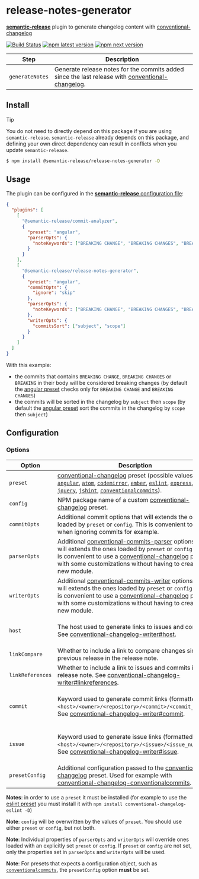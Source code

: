 # **release-notes-generator**

[**semantic-release**](https://github.com/semantic-release/semantic-release) plugin to generate changelog content with [conventional-changelog](https://github.com/conventional-changelog/conventional-changelog)

[![Build Status](https://github.com/semantic-release/release-notes-generator/workflows/Test/badge.svg)](https://github.com/semantic-release/release-notes-generator/actions?query=workflow%3ATest+branch%3Amaster) [![npm latest version](https://img.shields.io/npm/v/@semantic-release/release-notes-generator/latest.svg)](https://www.npmjs.com/package/@semantic-release/release-notes-generator)
[![npm next version](https://img.shields.io/npm/v/@semantic-release/release-notes-generator/next.svg)](https://www.npmjs.com/package/@semantic-release/release-notes-generator)

| Step            | Description                                                                                                                                                          |
| --------------- | -------------------------------------------------------------------------------------------------------------------------------------------------------------------- |
| `generateNotes` | Generate release notes for the commits added since the last release with [conventional-changelog](https://github.com/conventional-changelog/conventional-changelog). |

## Install

> [!TIP]
> You do not need to directly depend on this package if you are using `semantic-release`.
> `semantic-release` already depends on this package, and defining your own direct dependency can result in conflicts when you update `semantic-release`.

```bash
$ npm install @semantic-release/release-notes-generator -D
```

## Usage

The plugin can be configured in the [**semantic-release** configuration file](https://github.com/semantic-release/semantic-release/blob/master/docs/usage/configuration.md#configuration):

```json
{
  "plugins": [
    [
      "@semantic-release/commit-analyzer",
      {
        "preset": "angular",
        "parserOpts": {
          "noteKeywords": ["BREAKING CHANGE", "BREAKING CHANGES", "BREAKING"]
        }
      }
    ],
    [
      "@semantic-release/release-notes-generator",
      {
        "preset": "angular",
        "commitOpts": {
          "ignore": "skip"
        },
        "parserOpts": {
          "noteKeywords": ["BREAKING CHANGE", "BREAKING CHANGES", "BREAKING"]
        },
        "writerOpts": {
          "commitsSort": ["subject", "scope"]
        }
      }
    ]
  ]
}
```

With this example:

- the commits that contains `BREAKING CHANGE`, `BREAKING CHANGES` or `BREAKING` in their body will be considered breaking changes (by default the [angular preset](https://github.com/conventional-changelog/conventional-changelog/blob/master/packages/conventional-changelog-angular/index.js#L14) checks only for `BREAKING CHANGE` and `BREAKING CHANGES`)
- the commits will be sorted in the changelog by `subject` then `scope` (by default the [angular preset](https://github.com/conventional-changelog/conventional-changelog/blob/master/packages/conventional-changelog-angular/index.js#L90) sort the commits in the changelog by `scope` then `subject`)

## Configuration

### Options

| Option           | Description                                                                                                                                                                                                                                                                                                                                                                                                                                                                                                                                                                                                                                                                                                                                                                                                                                                                                                                                                                                                                                                                                                                                                                                                                                                                                                                                                   | Default                                                                                                                                                 |
| ---------------- | ------------------------------------------------------------------------------------------------------------------------------------------------------------------------------------------------------------------------------------------------------------------------------------------------------------------------------------------------------------------------------------------------------------------------------------------------------------------------------------------------------------------------------------------------------------------------------------------------------------------------------------------------------------------------------------------------------------------------------------------------------------------------------------------------------------------------------------------------------------------------------------------------------------------------------------------------------------------------------------------------------------------------------------------------------------------------------------------------------------------------------------------------------------------------------------------------------------------------------------------------------------------------------------------------------------------------------------------------------------- | ------------------------------------------------------------------------------------------------------------------------------------------------------- |
| `preset`         | [conventional-changelog](https://github.com/conventional-changelog/conventional-changelog) preset (possible values: [`angular`](https://github.com/conventional-changelog/conventional-changelog/tree/master/packages/conventional-changelog-angular), [`atom`](https://github.com/conventional-changelog/conventional-changelog/tree/master/packages/conventional-changelog-atom), [`codemirror`](https://github.com/conventional-changelog/conventional-changelog/tree/master/packages/conventional-changelog-codemirror), [`ember`](https://github.com/conventional-changelog/conventional-changelog/tree/master/packages/conventional-changelog-ember), [`eslint`](https://github.com/conventional-changelog/conventional-changelog/tree/master/packages/conventional-changelog-eslint), [`express`](https://github.com/conventional-changelog/conventional-changelog/tree/master/packages/conventional-changelog-express), [`jquery`](https://github.com/conventional-changelog/conventional-changelog/tree/master/packages/conventional-changelog-jquery), [`jshint`](https://github.com/conventional-changelog/conventional-changelog/tree/master/packages/conventional-changelog-jshint), [`conventionalcommits`](https://github.com/conventional-changelog/conventional-changelog/tree/master/packages/conventional-changelog-conventionalcommits)). | [`angular`](https://github.com/conventional-changelog/conventional-changelog/tree/master/packages/conventional-changelog-angular)                       |
| `config`         | NPM package name of a custom [conventional-changelog](https://github.com/conventional-changelog/conventional-changelog) preset.                                                                                                                                                                                                                                                                                                                                                                                                                                                                                                                                                                                                                                                                                                                                                                                                                                                                                                                                                                                                                                                                                                                                                                                                                               | -                                                                                                                                                       |
| `commitOpts`     | Additional commit options that will extends the ones loaded by `preset` or `config`. This is convenient to use when ignoring commits for example.                                                                                                                                                                                                                                                                                                                                                                                                                                                                                                                                                                                                                                                                                                                                                                                                                                                                                                                                                                                                                                                                                                                                                                                                             | -                                                                                                                                                       |
| `parserOpts`     | Additional [conventional-commits-parser](https://github.com/conventional-changelog/conventional-changelog/tree/master/packages/conventional-commits-parser#parseroptions) options that will extends the ones loaded by `preset` or `config`. This is convenient to use a [conventional-changelog](https://github.com/conventional-changelog/conventional-changelog) preset with some customizations without having to create a new module.                                                                                                                                                                                                                                                                                                                                                                                                                                                                                                                                                                                                                                                                                                                                                                                                                                                                                                                    | -                                                                                                                                                       |
| `writerOpts`     | Additional [conventional-commits-writer](https://github.com/conventional-changelog/conventional-changelog/tree/master/packages/conventional-changelog-writer#options) options that will extends the ones loaded by `preset` or `config`. This is convenient to use a [conventional-changelog](https://github.com/conventional-changelog/conventional-changelog) preset with some customizations without having to create a new module.                                                                                                                                                                                                                                                                                                                                                                                                                                                                                                                                                                                                                                                                                                                                                                                                                                                                                                                        | -                                                                                                                                                       |
| `host`           | The host used to generate links to issues and commits. See [conventional-changelog-writer#host](https://github.com/conventional-changelog/conventional-changelog/tree/master/packages/conventional-changelog-writer#host).                                                                                                                                                                                                                                                                                                                                                                                                                                                                                                                                                                                                                                                                                                                                                                                                                                                                                                                                                                                                                                                                                                                                    | The host from the [`repositoryurl` option](https://github.com/semantic-release/semantic-release/blob/master/docs/usage/configuration.md#repositoryurl). |
| `linkCompare`    | Whether to include a link to compare changes since previous release in the release note.                                                                                                                                                                                                                                                                                                                                                                                                                                                                                                                                                                                                                                                                                                                                                                                                                                                                                                                                                                                                                                                                                                                                                                                                                                                                      | `true`                                                                                                                                                  |
| `linkReferences` | Whether to include a link to issues and commits in the release note. See [conventional-changelog-writer#linkreferences](https://github.com/conventional-changelog/conventional-changelog/tree/master/packages/conventional-changelog-writer#linkreferences).                                                                                                                                                                                                                                                                                                                                                                                                                                                                                                                                                                                                                                                                                                                                                                                                                                                                                                                                                                                                                                                                                                  | `true`                                                                                                                                                  |
| `commit`         | Keyword used to generate commit links (formatted as `<host>/<owner>/<repository>/<commit>/<commit_sha>`). See [conventional-changelog-writer#commit](https://github.com/conventional-changelog/conventional-changelog/tree/master/packages/conventional-changelog-writer#commit).                                                                                                                                                                                                                                                                                                                                                                                                                                                                                                                                                                                                                                                                                                                                                                                                                                                                                                                                                                                                                                                                             | `commits` for Bitbucket repositories, `commit` otherwise                                                                                                |
| `issue`          | Keyword used to generate issue links (formatted as `<host>/<owner>/<repository>/<issue>/<issue_number>`). See [conventional-changelog-writer#issue](https://github.com/conventional-changelog/conventional-changelog/tree/master/packages/conventional-changelog-writer#issue).                                                                                                                                                                                                                                                                                                                                                                                                                                                                                                                                                                                                                                                                                                                                                                                                                                                                                                                                                                                                                                                                               | `issue` for Bitbucket repositories, `issues` otherwise                                                                                                  |
| `presetConfig`   | Additional configuration passed to the [conventional-changelog](https://github.com/conventional-changelog/conventional-changelog) preset. Used for example with [conventional-changelog-conventionalcommits](https://github.com/conventional-changelog/conventional-changelog/tree/master/packages/conventional-changelog-conventionalcommits#specific-options).                                                                                                                                                                                                                                                                                                                                                                                                                                                                                                                                                                                                                                                                                                                                                                                                                                                                                                                                                                                              | -                                                                                                                                                       |

**Notes**: in order to use a `preset` it must be installed (for example to use the [eslint preset](https://github.com/conventional-changelog/conventional-changelog/tree/master/packages/conventional-changelog-eslint) you must install it with `npm install conventional-changelog-eslint -D`)

**Note**: `config` will be overwritten by the values of `preset`. You should use either `preset` or `config`, but not both.

**Note**: Individual properties of `parserOpts` and `writerOpts` will override ones loaded with an explicitly set `preset` or `config`. If `preset` or `config` are not set, only the properties set in `parserOpts` and `writerOpts` will be used.

**Note**: For presets that expects a configuration object, such as [`conventionalcommits`](https://github.com/conventional-changelog/conventional-changelog/tree/master/packages/conventional-changelog-conventionalcommits), the `presetConfig` option **must** be set.
